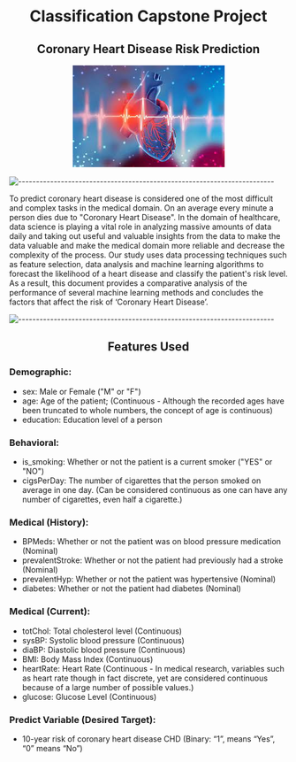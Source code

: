 <h1 align="center"> Classification Capstone Project </h1>

<h2 align="center"> Coronary Heart Disease Risk Prediction </h2>

<p align="center"> 
  <img src="Image/heart.jpg" alt="heart.jpg">
</p>

![------------------------------------------------------------------------](https://raw.githubusercontent.com/andreasbm/readme/master/assets/lines/rainbow.png)

To predict coronary heart disease is considered one of the most difficult and complex tasks in the medical domain. On an average every minute a person dies due to "Coronary Heart Disease". In the domain of healthcare, data science is playing a vital role in analyzing massive amounts of data daily and taking out useful and valuable insights from the data to make the data valuable and make the medical domain more reliable and decrease the complexity of the process. Our study uses data processing techniques such as feature selection, data analysis and machine learning algorithms to forecast the likelihood of a heart disease and classify the patient's risk level. As a result, this document provides a comparative analysis of the performance of several machine learning methods and concludes the factors that affect the risk of ‘Coronary Heart Disease’.

![------------------------------------------------------------------------](https://raw.githubusercontent.com/andreasbm/readme/master/assets/lines/rainbow.png)

<h2 align="center"> Features Used </h2>

<h3> Demographic: </h3>

* sex: Male or Female ("M" or "F")
* age: Age of the patient; (Continuous - Although the recorded ages have been truncated to whole numbers, the concept of age is continuous)
* education: Education level of a person

<h3> Behavioral: </h3>

* is_smoking: Whether or not the patient is a current smoker ("YES" or "NO")
* cigsPerDay: The number of cigarettes that the person smoked on average in one day. (Can be considered continuous as one can have any number of cigarettes, even half a cigarette.)

<h3> Medical (History): </h3>

* BPMeds: Whether or not the patient was on blood pressure medication (Nominal)
* prevalentStroke: Whether or not the patient had previously had a stroke (Nominal)
* prevalentHyp: Whether or not the patient was hypertensive (Nominal)
* diabetes: Whether or not the patient had diabetes (Nominal)

<h3> Medical (Current): </h3>

* totChol: Total cholesterol level (Continuous)
* sysBP: Systolic blood pressure (Continuous)
* diaBP: Diastolic blood pressure (Continuous)
* BMI: Body Mass Index (Continuous)
* heartRate: Heart Rate (Continuous - In medical research, variables such as heart rate though in fact discrete, yet are considered continuous because of a large number of possible values.)
* glucose: Glucose Level (Continuous)

<h3> Predict Variable (Desired Target): </h3>

* 10-year risk of coronary heart disease CHD (Binary: “1”, means “Yes”, “0” means “No”)
